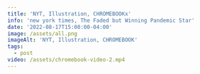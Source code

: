 ```yaml
---
title: 'NYT, Illustration, CHROMEBOOKx'
info: 'new york times, The Faded but Winning Pandemic Star'
date: '2022-08-17T15:00:00-04:00'
image: /assets/all.png
imageAlt: 'NYT, Illustration, CHROMEBOOK'
tags:
  - post
video: /assets/chromebook-video-2.mp4
---
```


